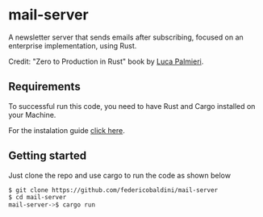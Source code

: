 # mail-server

A newsletter server that sends emails after subscribing, focused on an enterprise implementation, using Rust.

Credit: "Zero to Production in Rust" book by [Luca Palmieri](https://github.com/LukeMathWalker).

## Requirements

To successful run this code, you need to have Rust and Cargo installed on your Machine.

For the instalation guide [click here](https://www.rust-lang.org/learn/get-started).

## Getting started 

Just clone the repo and use cargo to run the code as shown below 

```bash
$ git clone https://github.com/federicobaldini/mail-server
$ cd mail-server
mail-server->$ cargo run 
```
